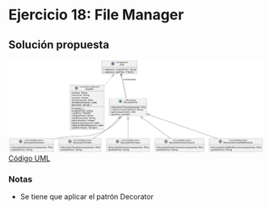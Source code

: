 # Ejercicio 18: File Manager
## Solución propuesta
![Diagrama UML](./diag_uml.png)<br>
[Código UML](./source.uml)
### Notas
- Se tiene que aplicar el patrón Decorator
